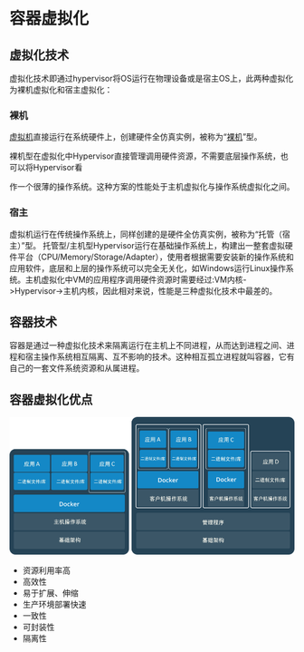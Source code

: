 # 容器虚拟化

## 虚拟化技术

虚拟化技术即通过hypervisor将OS运行在物理设备或是宿主OS上，此两种虚拟化为裸机虚拟化和宿主虚拟化：

### 裸机

[虚拟机](http://baike.baidu.com/item/%E8%99%9A%E6%8B%9F%E6%9C%BA)直接运行在系统硬件上，创建硬件全仿真实例，被称为“[裸机](http://baike.baidu.com/item/%E8%A3%B8%E6%9C%BA)”型。

裸机型在虚拟化中Hypervisor直接管理调用硬件资源，不需要底层操作系统，也可以将Hypervisor看

作一个很薄的操作系统。这种方案的性能处于主机虚拟化与操作系统虚拟化之间。

### 宿主

虚拟机运行在传统操作系统上，同样创建的是硬件全仿真实例，被称为“托管（宿主）”型。
托管型/主机型Hypervisor运行在基础操作系统上，构建出一整套虚拟硬件平台（CPU/Memory/Storage/Adapter），使用者根据需要安装新的操作系统和应用软件，底层和上层的操作系统可以完全无关化，如Windows运行Linux操作系统。主机虚拟化中VM的应用程序调用硬件资源时需要经过:VM内核->Hypervisor->主机内核，因此相对来说，性能是三种虚拟化技术中最差的。



## 容器技术

容器是通过一种虚拟化技术来隔离运行在主机上不同进程，从而达到进程之间、进程和宿主操作系统相互隔离、互不影响的技术。这种相互孤立进程就叫容器，它有自己的一套文件系统资源和从属进程。



## 容器虚拟化优点

![infographic image](docker-00.assets/containers-vms-together.png)



*   资源利用率高
*   高效性
*   易于扩展、伸缩
*   生产环境部署快速
*   一致性
*   可封装性
*   隔离性

